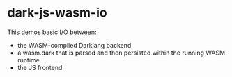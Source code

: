 # dark-js-wasm-io

This demos basic I/O between:
- the WASM-compiled Darklang backend
- a wasm.dark that is parsed and then persisted within the running WASM runtime
- the JS frontend

